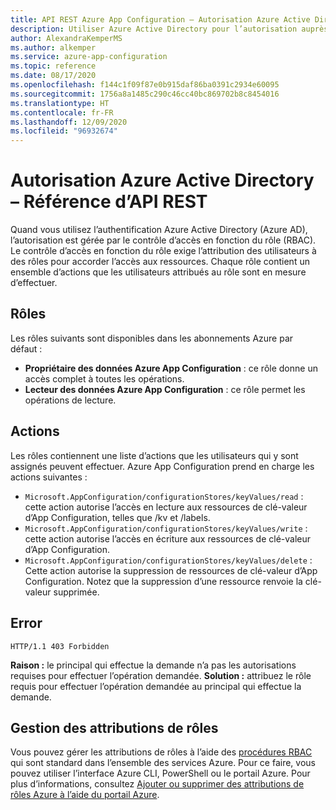 ```yaml
---
title: API REST Azure App Configuration – Autorisation Azure Active Directory
description: Utiliser Azure Active Directory pour l’autorisation auprès d’Azure App Configuration à l’aide de l’API REST
author: AlexandraKemperMS
ms.author: alkemper
ms.service: azure-app-configuration
ms.topic: reference
ms.date: 08/17/2020
ms.openlocfilehash: f144c1f09f87e0b915daf86ba0391c2934e60095
ms.sourcegitcommit: 1756a8a1485c290c46cc40bc869702b8c8454016
ms.translationtype: HT
ms.contentlocale: fr-FR
ms.lasthandoff: 12/09/2020
ms.locfileid: "96932674"
---
```

# <a name="azure-active-directory-authorization---rest-api-reference"></a>Autorisation Azure Active Directory – Référence d’API REST

Quand vous utilisez l’authentification Azure Active Directory (Azure AD), l’autorisation est gérée par le contrôle d’accès en fonction du rôle (RBAC). Le contrôle d’accès en fonction du rôle exige l’attribution des utilisateurs à des rôles pour accorder l’accès aux ressources. Chaque rôle contient un ensemble d’actions que les utilisateurs attribués au rôle sont en mesure d’effectuer.

## <a name="roles"></a>Rôles

Les rôles suivants sont disponibles dans les abonnements Azure par défaut :

- **Propriétaire des données Azure App Configuration** : ce rôle donne un accès complet à toutes les opérations.
- **Lecteur des données Azure App Configuration** : ce rôle permet les opérations de lecture.

## <a name="actions"></a>Actions

Les rôles contiennent une liste d’actions que les utilisateurs qui y sont assignés peuvent effectuer. Azure App Configuration prend en charge les actions suivantes :

- `Microsoft.AppConfiguration/configurationStores/keyValues/read` : cette action autorise l’accès en lecture aux ressources de clé-valeur d’App Configuration, telles que /kv et /labels.
- `Microsoft.AppConfiguration/configurationStores/keyValues/write` : cette action autorise l’accès en écriture aux ressources de clé-valeur d’App Configuration.
- `Microsoft.AppConfiguration/configurationStores/keyValues/delete` : Cette action autorise la suppression de ressources de clé-valeur d’App Configuration. Notez que la suppression d’une ressource renvoie la clé-valeur supprimée.

## <a name="error"></a>Error

```http
HTTP/1.1 403 Forbidden
```

**Raison :** le principal qui effectue la demande n’a pas les autorisations requises pour effectuer l’opération demandée.
**Solution :** attribuez le rôle requis pour effectuer l’opération demandée au principal qui effectue la demande.

## <a name="managing-role-assignments"></a>Gestion des attributions de rôles

Vous pouvez gérer les attributions de rôles à l’aide des [procédures RBAC](../role-based-access-control/overview.md) qui sont standard dans l’ensemble des services Azure. Pour ce faire, vous pouvez utiliser l’interface Azure CLI, PowerShell ou le portail Azure. Pour plus d’informations, consultez [Ajouter ou supprimer des attributions de rôles Azure à l’aide du portail Azure](../role-based-access-control/role-assignments-portal.md).